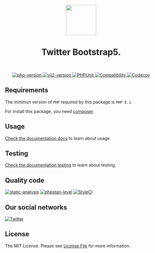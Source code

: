 <p align="center">
    <a href="https://github.com/yii2-extensions/bootstrap5" target="_blank">
        <img src="https://www.yiiframework.com/image/yii_logo_light.svg" height="100px;">
    </a>
    <h1 align="center">Twitter Bootstrap5.</h1>
    <br>
</p>

<p align="center">
    <a href="https://www.php.net/releases/8.1/en.php" target="_blank">
        <img src="https://img.shields.io/badge/PHP-%3E%3D8.1-787CB5" alt="php-version">
    </a>
    <a href="https://github.com/yiisoft/yii2/tree/2.2" target="_blank">
        <img src="https://img.shields.io/badge/Yii2%20version-2.2-blue" alt="yii2-version">
    </a>
    <a href="https://github.com/yii2-extensions/bootstrap5/actions/workflows/build.yml" target="_blank">
        <img src="https://github.com/yii2-extensions/bootstrap5/actions/workflows/build.yml/badge.svg" alt="PHPUnit">
    </a>
    <a href="https://github.com/yii2-extensions/bootstrap5/actions/workflows/compatibility.yml" target="_blank">
        <img src="https://github.com/yii2-extensions/bootstrap5/actions/workflows/compatibility.yml/badge.svg" alt="Compatibility">
    </a>       
    <a href="https://codecov.io/gh/yii2-extensions/bootstrap5" target="_blank">
        <img src="https://codecov.io/gh/yii2-extensions/bootstrap5/branch/main/graph/badge.svg?token=MF0XUGVLYC" alt="Codecov">
    </a>
</p>

## Requirements

The minimun version of `PHP` required by this package is `PHP 8.1`.

For install this package, you need [composer](https://getcomposer.org/).

## Usage

[Check the documentation docs](/docs/README.md) to learn about usage.

## Testing

[Check the documentation testing](/docs/testing.md) to learn about testing.

## Quality code

[![static-analysis](https://github.com/yii2-extensions/gii/actions/workflows/static.yml/badge.svg)](https://github.com/yii2-extensions/bootstrap5/actions/workflows/static.yml)
[![phpstan-level](https://img.shields.io/badge/PHPStan%20level-2-blue)](https://github.com/yii2-extensions/bootstrap5/actions/workflows/static.yml)
[![StyleCI](https://github.styleci.io/repos/717251172/shield?branch=main)](https://github.styleci.io/repos/717251172?branch=main)

## Our social networks

[![Twitter](https://img.shields.io/badge/twitter-follow-1DA1F2?logo=twitter&logoColor=1DA1F2&labelColor=555555?style=flat)](https://twitter.com/Terabytesoftw)

## License

The MIT License. Please see [License File](LICENSE.md) for more information.
